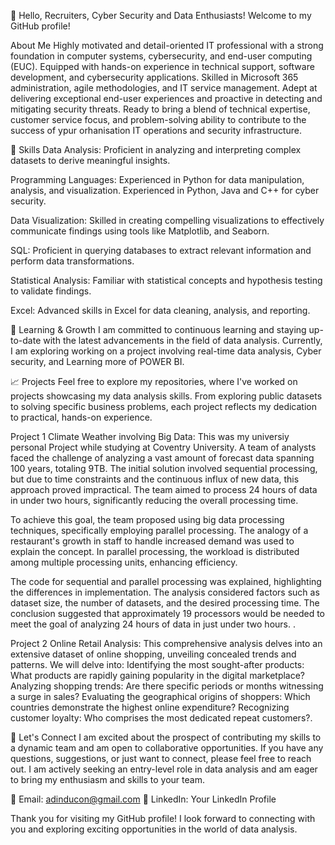 👋 Hello, Recruiters, Cyber Security and Data Enthusiasts! Welcome to my GitHub profile!

About Me
Highly motivated and detail-oriented IT professional with a strong foundation in computer systems, cybersecurity, and end-user computing (EUC). Equipped with hands-on experience in technical support, software development, and cybersecurity applications. Skilled in Microsoft 365 administration, agile methodologies, and IT service management. Adept at delivering exceptional end-user experiences and proactive in detecting and mitigating security threats. Ready to bring a blend of technical expertise, customer service focus, and problem-solving ability to contribute to the success of ypur orhanisation IT operations and security infrastructure.

🚀 Skills
Data Analysis: Proficient in analyzing and interpreting complex datasets to derive meaningful insights.

Programming Languages: Experienced in Python for data manipulation, analysis, and visualization. Experienced in Python, Java and C++ for cyber security.

Data Visualization: Skilled in creating compelling visualizations to effectively communicate findings using tools like Matplotlib, and Seaborn.

SQL: Proficient in querying databases to extract relevant information and perform data transformations.

Statistical Analysis: Familiar with statistical concepts and hypothesis testing to validate findings.

Excel: Advanced skills in Excel for data cleaning, analysis, and reporting.

🌱 Learning & Growth
I am committed to continuous learning and staying up-to-date with the latest advancements in the field of data analysis. Currently, I am exploring working on a project involving real-time data analysis, Cyber security, and Learning more of POWER BI.

📈 Projects
Feel free to explore my repositories, where I've worked on projects showcasing my data analysis skills. From exploring public datasets to solving specific business problems, each project reflects my dedication to practical, hands-on experience.

Project 1 Climate Weather involving Big Data: This was my universiy personal Project while studying at Coventry University.
A team of analysts faced the challenge of analyzing a vast amount of forecast data spanning 100 years, totaling 9TB. The initial solution involved sequential processing, but due to time constraints and the continuous influx of new data, this approach proved impractical. The team aimed to process 24 hours of data in under two hours, significantly reducing the overall processing time.

To achieve this goal, the team proposed using big data processing techniques, specifically employing parallel processing. The analogy of a restaurant's growth in staff to handle increased demand was used to explain the concept. In parallel processing, the workload is distributed among multiple processing units, enhancing efficiency.

The code for sequential and parallel processing was explained, highlighting the differences in implementation. The analysis considered factors such as dataset size, the number of datasets, and the desired processing time. The conclusion suggested that approximately 19 processors would be needed to meet the goal of analyzing 24 hours of data in just under two hours.
.

Project 2 Online Retail Analysis: This comprehensive analysis delves into an extensive dataset of online shopping, unveiling concealed trends and patterns.
We will delve into:
Identifying the most sought-after products: What products are rapidly gaining popularity in the digital marketplace? Analyzing shopping trends: Are there specific periods or months witnessing a surge in sales? Evaluating the geographical origins of shoppers: Which countries demonstrate the highest online expenditure? Recognizing customer loyalty: Who comprises the most dedicated repeat customers?.

🤝 Let's Connect
I am excited about the prospect of contributing my skills to a dynamic team and am open to collaborative opportunities. If you have any questions, suggestions, or just want to connect, please feel free to reach out. I am actively seeking an entry-level role in data analysis and am eager to bring my enthusiasm and skills to your team.

📧 Email: adinducon@gmail.com
🔗 LinkedIn: Your LinkedIn Profile

Thank you for visiting my GitHub profile! I look forward to connecting with you and exploring exciting opportunities in the world of data analysis.

